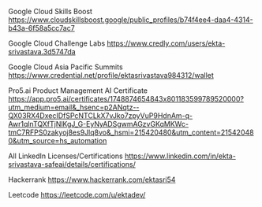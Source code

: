 Google Cloud Skills Boost
https://www.cloudskillsboost.google/public_profiles/b74f4ee4-daa4-4314-b43a-6f58a5cc7ac7

Google Cloud Challenge Labs
https://www.credly.com/users/ekta-srivastava.3d5747da

Google Cloud Asia Pacific Summits
https://www.credential.net/profile/ektasrivastava984312/wallet

Pro5.ai Product Management AI Certificate
https://app.pro5.ai/certificates/1748874654843x801183599789520000?utm_medium=email&_hsenc=p2ANqtz--QX03RX4DxecIDfSPcNTCLkX7vJko7zpyVuP9HdnAm-q-Awr1qlnTQXfTjNlKgJ_G-EyNyADSgwmAGzvGKqMKWc-tmC7RFPS0zakyoj8es9Jlq8vo&_hsmi=215420480&utm_content=215420480&utm_source=hs_automation

All LinkedIn Licenses/Certifications
https://www.linkedin.com/in/ekta-srivastava-safeai/details/certifications/

Hackerrank
https://www.hackerrank.com/ektasri54

Leetcode
https://leetcode.com/u/ektadev/
